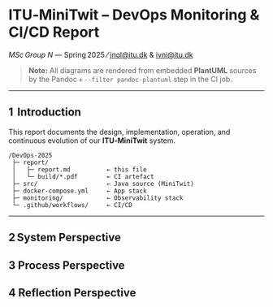 # ITU‑MiniTwit – DevOps Monitoring & CI/CD Report

*MSc Group N* — Spring 2025 ⁄ jnol@itu.dk & ivni@itu.dk

> **Note:** All diagrams are rendered from embedded **PlantUML** sources by the Pandoc + `--filter pandoc-plantuml` step in the CI job.

---

## 1  Introduction

This report documents the design, implementation, operation, and continuous evolution of our **ITU‑MiniTwit** system.

```
/DevOps‑2025
 ├─ report/
 │   ├─ report.md          ← this file
 │   └─ build/*.pdf        ← CI artefact
 ├─ src/                   ← Java source (MiniTwit)
 ├─ docker‑compose.yml     ← App stack
 ├─ monitoring/            ← Observability stack
 └─ .github/workflows/     ← CI/CD
```

---

## 2 System Perspective
## 3 Process Perspective
## 4 Reflection Perspective



